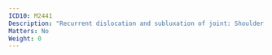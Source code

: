 ```yaml
---
ICD10: M2441
Description: "Recurrent dislocation and subluxation of joint: Shoulder region"
Matters: No
Weight: 0
---
```

